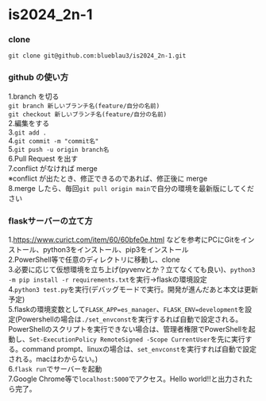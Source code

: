 # is2024_2n-1

### clone

`git clone git@github.com:blueblau3/is2024_2n-1.git`

### github の使い方
1.branch を切る<br>
`git branch 新しいブランチ名(feature/自分の名前)`<br>
`git checkout 新しいブランチ名(feature/自分の名前)`<br>
2.編集をする<br>
3.`git add .`<br>
4.`git commit -m "commit名"`<br>
5.`git push -u origin branch名`<br>
6.Pull Request を出す<br>
7.conflict がなければ merge<br>
※conflict が出たとき、修正できるのであれば、修正後に merge<br>
8.merge したら、毎回`git pull origin main`で自分の環境を最新版にしてください<br>

### flaskサーバーの立て方
1.https://www.curict.com/item/60/60bfe0e.html などを参考にPCにGitをインストール、python3をインストール、pip3をインストール<br>
2.PowerShell等で任意のディレクトリに移動し、clone<br>
3.必要に応じて仮想環境を立ち上げ(pyvenvとか？立てなくても良い)、`python3 -m pip install -r requirements.txt`を実行→flaskの環境設定<br>
4.`python3 test.py`を実行(デバッグモードで実行。開発が進んだあと本文は更新予定)<br>
5.flaskの環境変数として`FLASK_APP=es_manager`、`FLASK_ENV=development`を設定(Powershellの場合は`./set_envconst`を実行するれば自動で設定される。PowerShellのスクリプトを実行できない場合は、管理者権限でPowerShellを起動し、`Set-ExecutionPolicy RemoteSigned -Scope CurrentUser`を先に実行する。command prompt、linuxの場合は、`set_envconst`を実行すれば自動で設定される。macはわからない。)<br>
6.`flask run`でサーバーを起動<br>
7.Google Chrome等で`localhost:5000`でアクセス。Hello world!!と出力されたら完了。<br>